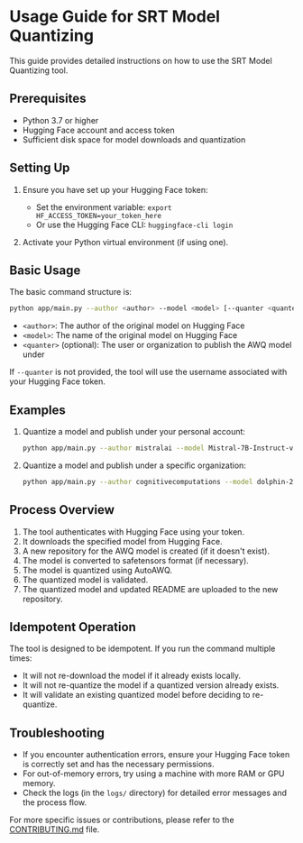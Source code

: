 # Usage Guide for SRT Model Quantizing

This guide provides detailed instructions on how to use the SRT Model Quantizing tool.

## Prerequisites

- Python 3.7 or higher
- Hugging Face account and access token
- Sufficient disk space for model downloads and quantization

## Setting Up

1. Ensure you have set up your Hugging Face token:
   - Set the environment variable: `export HF_ACCESS_TOKEN=your_token_here`
   - Or use the Hugging Face CLI: `huggingface-cli login`

2. Activate your Python virtual environment (if using one).

## Basic Usage

The basic command structure is:

```bash
python app/main.py --author <author> --model <model> [--quanter <quanter>]
```

- `<author>`: The author of the original model on Hugging Face
- `<model>`: The name of the original model on Hugging Face
- `<quanter>` (optional): The user or organization to publish the AWQ model under

If `--quanter` is not provided, the tool will use the username associated with your Hugging Face token.

## Examples

1. Quantize a model and publish under your personal account:
   ```bash
   python app/main.py --author mistralai --model Mistral-7B-Instruct-v0.3
   ```

2. Quantize a model and publish under a specific organization:
   ```bash
   python app/main.py --author cognitivecomputations --model dolphin-2.9.4-gemma2-2b --quanter solidrust
   ```

## Process Overview

1. The tool authenticates with Hugging Face using your token.
2. It downloads the specified model from Hugging Face.
3. A new repository for the AWQ model is created (if it doesn't exist).
4. The model is converted to safetensors format (if necessary).
5. The model is quantized using AutoAWQ.
6. The quantized model is validated.
7. The quantized model and updated README are uploaded to the new repository.

## Idempotent Operation

The tool is designed to be idempotent. If you run the command multiple times:
- It will not re-download the model if it already exists locally.
- It will not re-quantize the model if a quantized version already exists.
- It will validate an existing quantized model before deciding to re-quantize.

## Troubleshooting

- If you encounter authentication errors, ensure your Hugging Face token is correctly set and has the necessary permissions.
- For out-of-memory errors, try using a machine with more RAM or GPU memory.
- Check the logs (in the `logs/` directory) for detailed error messages and the process flow.

For more specific issues or contributions, please refer to the [CONTRIBUTING.md](CONTRIBUTING.md) file.
